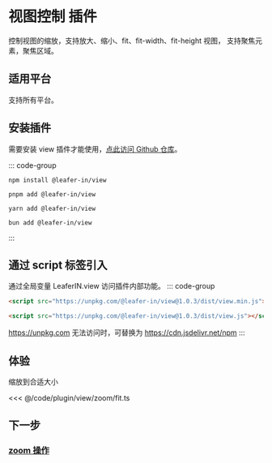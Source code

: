 # 视图控制 插件

控制视图的缩放，支持放大、缩小、fit、fit-width、fit-height 视图， 支持聚焦元素，聚焦区域。

## 适用平台

支持所有平台。

## 安装插件

需要安装 view 插件才能使用，[点此访问 Github 仓库](https://github.com/leaferjs/in/tree/main/packages/view)。

::: code-group

```sh[npm]
npm install @leafer-in/view
```

```sh[pnpm]
pnpm add @leafer-in/view
```

```sh[yarn]
yarn add @leafer-in/view
```

```sh[bun]
bun add @leafer-in/view
```

:::

## 通过 script 标签引入

通过全局变量 LeaferIN.view 访问插件内部功能。
::: code-group

```html [view.min]
<script src="https://unpkg.com/@leafer-in/view@1.0.3/dist/view.min.js"></script>
```

```html [view]
<script src="https://unpkg.com/@leafer-in/view@1.0.3/dist/view.js"></script>
```

https://unpkg.com 无法访问时，可替换为 https://cdn.jsdelivr.net/npm
:::

## 体验

缩放到合适大小

<<< @/code/plugin/view/zoom/fit.ts

## 下一步

### [zoom 操作](./zoom.md)
